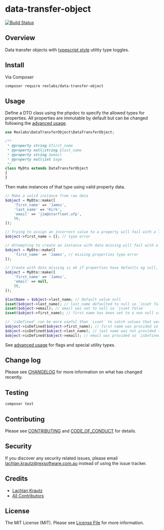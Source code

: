# data-transfer-object

[![Build Status](https://travis-ci.com/rexlabsio/data-transfer-object.svg?token=RUyjxjL2fH47cxZ6jUPh&branch=master)](https://travis-ci.com/rexlabsio/data-transfer-object)

## Overview

Data transfer objects with [typescript style](https://www.typescriptlang.org/docs/handbook/utility-types.html) utility type toggles.

## Install

Via Composer

``` bash
composer require rexlabs/data-transfer-object
```

## Usage

Define a DTO class using the phpdoc to specify the allowed types for properties. 
All properties are immutable by default but can be changed following the [advanced usage](docs/advanced_dto_usage.md).

```php
use Rexlabs\DataTransferObject\DataTransferObject;

/**
 * @property string $first_name
 * @property null|string $last_name
 * @property string $email
 * @property null|int $age
 */
class MyDto extends DataTransferObject
{
}
```

Then make instances of that type using valid property data.

```php
// Make a valid instance from raw data
$object = MyDto::make([
    'first_name' => 'James',
    'last_name' => 'Kirk',
    'email' => 'jim@starfleet.ufp',
    50,
]);

// Trying to assign an incorrect value to a property will fail with a TypeError
$object->first_name = []; // type error

// Attempting to create an instance with data missing will fail with a TypeError
$object = MyDto::make([
    'first_name' => 'James', // missing properties type error
]);

// Create with data missing is ok if properties have defaults eg null, false, []
$object = MyDto::make([
    'first_name' => 'James',
    'email' => null,
    50,
]);

$lastName = $object->last_name; // Default value null
isset($object->last_name); // last_name defaulted to null so `isset false`
isset($object->email); // email was set to null so `isset false`
isset($object->first_name); // first name has been set to a non null value so `isset true`

// `isDefined` can be more useful than `isset` to catch values that were set to null
$object->isDefined($object->first_name); // first name was provided so `isDefined true`
$object->isDefined($object->last_name); // last name was not provided so `isDefined false`
$object->isDefined($object->email); // email was provided so `isDefined true` even though it is null
```

See [advanced usage](docs/advanced_dto_usage.md) for flags and special utility types.

## Change log

Please see [CHANGELOG](CHANGELOG.md) for more information on what has changed recently.

## Testing

``` bash
composer test
```

## Contributing

Please see [CONTRIBUTING](CONTRIBUTING.md) and [CODE_OF_CONDUCT](CODE_OF_CONDUCT.md) for details.

## Security

If you discover any security related issues, please email lachlan.krautz@rexsoftware.com.au instead of using the issue tracker.

## Credits

- [Lachlan Krautz](https://github.com/lachlankrautz)
- [All Contributors](https://github.com/rexlabsio/data-transfer-object/graphs/contributors)

## License

The MIT License (MIT). Please see [License File](LICENSE.md) for more information.
